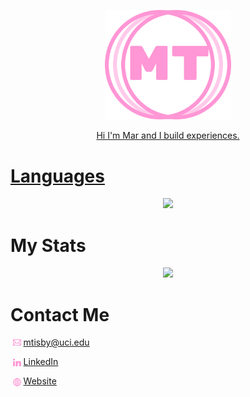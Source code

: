 <p align="center"><a href="https://mtisby.github.io/portfolio"><img width="40%" src="logo-transparent.png" alt="👋 Hello World! I'm Mar"/></p>

<p align="center">Hi I'm Mar and I build experiences.</p>

<h1>Languages</h1>
<p  align="center">
  <a href="https://github-readme-stats.vercel.app/api/top-langs/?username=CharalambosIoannou&hide=php&theme=tokyonight">
    <img src="https://github-readme-stats.vercel.app/api/top-langs/?username=CharalambosIoannou&hide=php&theme=tokyonight" />
  </a>
</p>

<h1>My Stats</h1>
<div>
  <p align="center">
    <a href="https://github-readme-stats.vercel.app/api?username=mtisby&theme=tokyonight">
      <img src="https://github-readme-stats.vercel.app/api?username=mtisby&count_private=true&show_icons=true&theme=tokyonight" />
    </a>
  </p>
</div>

<h1>Contact Me</h1>
<div>
  <a href="mailto:mtisby@uci.edu">
    <img align="left" style="vertical-align:top; margin:4px" src="./email-logo.png" width="2.5%"/> 
    <p> mtisby@uci.edu </p>
  </a>
  <a href="https://www.linkedin.com/in/mtisby/">
    <img align="left" style="vertical-align:top; margin:4px" src="./linkedin-logo.png" width="2.5%"/>
    <p> LinkedIn </p>
  </a>
  <a href="https://mtisby.github.io/portfolio/">
    <img align="left" style="vertical-align:top; margin:4px" src="./internet.png" width="2.5%"/>
    <p> Website </p>
  </a>
</div>

